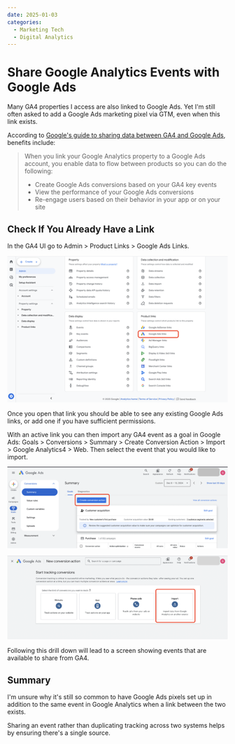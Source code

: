 ```yaml
---
date: 2025-01-03
categories:
  - Marketing Tech
  - Digital Analytics
---
```


# Share Google Analytics Events with Google Ads

Many GA4 properties I access are also linked to Google Ads. Yet I'm still often asked to add a Google Ads marketing pixel via GTM, even when this link exists. <!-- more -->


According to [Google's guide to sharing data between GA4 and Google Ads](https://support.google.com/analytics/answer/9379420?hl=en#zippy=%2Cin-this-article), benefits include:

> When you link your Google Analytics property to a Google Ads account, you enable data to flow between products so you can do the following:
>  * Create Google Ads conversions based on your GA4 key events
>  * View the performance of your Google Ads conversions
>  * Re-engage users based on their behavior in your app or on your site

## Check If You Already Have a Link

In the GA4 UI go to Admin > Product Links > Google Ads Links.

![Google Analytics Ads Link in Admin Area](../images/Google_Analytics_Google_Ads_Links.png)

Once you open that link you should be able to see any existing Google Ads links, or add one if you have sufficient permissions.

With an active link you can then import any GA4 event as a goal in Google Ads: Goals > Conversions > Summary > Create Conversion Action > Import > Google Analytics4 > Web. Then select the event that you would like to import.

![Google Ads Link GA4 Create Conversion Action](../images/Google_Ads_Link_GA4_Create_Conversion_Action.png)

![Google Ads Import GA4 Event Select Kind of Event](../images/Google_Ads_Import_GA4_Event_Select_Kind_of_Event.png)

Following this drill down will lead to a screen showing events that are available to share from GA4.

## Summary

I'm unsure why it's still so common to have Google Ads pixels set up in addition to the same event in Google Analytics when a link between the two exists. 

Sharing an event rather than duplicating tracking across two systems helps by ensuring there's a single source.